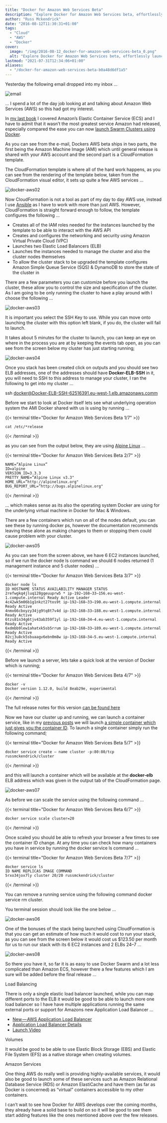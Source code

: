 ```yaml
---
title: "Docker for Amazon Web Services Beta"
description: "Explore Docker for Amazon Web Services beta, effortlessly launch Docker Swarm clusters on AWS with CloudFormation templates. Easy scaling and management."
author: "Russ Mckendrick"
date: "2016-08-12T11:30:31+01:00"
tags:
  - "Cloud"
  - "AWS"
  - "Docker"
cover:
  image: "/img/2016-08-12_docker-for-amazon-web-services-beta_0.png"
  alt: "Explore Docker for Amazon Web Services beta, effortlessly launch Docker Swarm clusters on AWS with CloudFormation templates. Easy scaling and management."
lastmod: "2021-07-31T12:34:06+01:00"
aliases:
  - "/docker-for-amazon-web-services-beta-b0a48d6df1a5"
---
```


Yesterday the following email dropped into my inbox …

![email](/img/2016-08-12_docker-for-amazon-web-services-beta_1.jpg)

… I spend a lot of the day job looking at and talking about Amazon Web Services (AWS) so this had got my interest.

In [my last book](https://www.packtpub.com/networking-and-servers/extending-docker) I covered Amazon’s Elastic Container Service (ECS) and I have to admit that it wasn’t the most greatest service Amazon had released, especially compared the ease you can now [launch Swarm Clusters using Docker](/2016/06/25/docker-load-balancing-application-bundles/).

As you can see from the e-mail, Dockers AWS beta ships in two parts, the first being the Amazon Machine Image (AMI) which until general release is shared with your AWS account and the second part is a CloudFormation template.

The CloudFormation template is where all of the hard work happens, as you can see from the rendering of the template below, taken from the CloudFormation visual editor, it sets up quite a few AWS services …

![docker-aws02](/img/2016-08-12_docker-for-amazon-web-services-beta_2.jpg)

Now CloudFormation is not a tool as part of my day to day AWS use, instead I use [Ansible](https://www.ansible.com/) as I have to work with more than just AWS. However, CloudFormation is straight forward enough to follow, the template configures the following …

- Creates all of the IAM roles needed for the instances launched by the template to be able to interact with the AWS API
- Creates and configures the networking and security using Amazon Virtual Private Cloud (VPC)
- Launches two Elastic Load Balancers (ELB)
- Launches the instances needed to manage the cluster and also the cluster nodes themselves
- To allow the cluster stack to be upgraded the template configures Amazon Simple Queue Service (SQS) & DynamoDB to store the state of the cluster in

There are a few parameters you can customize before you launch the cluster, these allow you to control the size and specification of the cluster. As I am going to be only running the cluster to have a play around with I choose the following …

![docker-aws03](/img/2016-08-12_docker-for-amazon-web-services-beta_3.jpg)

It is important you select the SSH Key to use. While you can move onto launching the cluster with this option left blank, if you do, the cluster will fail to launch.

It takes about 5 minutes for the cluster to launch, you can keep an eye on where in the process you are at by keeping the events tab open, as you can see from the screen below my cluster has just starting running;

![docker-aws04](/img/2016-08-12_docker-for-amazon-web-services-beta_4.jpg)

Once you stack has been created click on outputs and you should see two ELB addresses, one of the addresses should have **Docker-ELB-SSH** in it, you will need to SSH to this address to manage your cluster, I ran the following to get into my cluster …

ssh docker@Docker-ELB-SSH-62516391.eu-west-1.elb.amazonaws.comm

Before we start to look at Docker itself lets see what underlying operation system the AMI Docker shared with us is using by running …

{{< terminal title="Docker for Amazon Web Services Beta 1/7" >}}
```
cat /etc/*release
```
{{< /terminal >}}

as you can see from the output below, they are using [Alpine Linux](https://www.alpinelinux.org) …

{{< terminal title="Docker for Amazon Web Services Beta 2/7" >}}
```
NAME=”Alpine Linux”
ID=alpine
VERSION_ID=3.3.3
PRETTY_NAME=”Alpine Linux v3.3"
HOME_URL=”http://alpinelinux.org"
BUG_REPORT_URL=”http://bugs.alpinelinux.org"
```
{{< /terminal >}}

… which makes sense as its also the operating system Docker are using for the underlying virtual machine in Docker for Mac & Windows.

There are a few containers which run on all of the nodes default, you can see these by running docker ps, however the documentation recommends leaving these alone as making changes to them or stopping them could cause problem with your cluster.

![docker-aws05](/img/2016-08-12_docker-for-amazon-web-services-beta_5.jpg)

As you can see from the screen above, we have 6 EC2 instances launched, so if we run the docker node ls command we should 6 nodes returned (1 management instance and 5 cluster nodes) …

{{< terminal title="Docker for Amazon Web Services Beta 3/7" >}}
```
docker node ls
ID HOSTNAME STATUS AVAILABILITY MANAGER STATUS
2refwgkq4jluq128gqeuuprw5 * ip-192–168–33–156.eu-west-1.compute.internal Ready Active Leader
4c42wk5m06b1g1nkzt27tos9t ip-192–168–33–190.eu-west-1.compute.internal Ready Active
4nmx66cboyzy34jg9tq8t7v4d ip-192–168–33–188.eu-west-1.compute.internal Ready Active
6tzs81n34g6tjv43ab359f1yl ip-192–168–34–4.eu-west-1.compute.internal Ready Active
6xdmbb9lew1ahatxk5sb5rrum ip-192–168–33–189.eu-west-1.compute.internal Ready Active
82cj3u8ck5sbuaagv6ebn0m8w ip-192–168–34–5.eu-west-1.compute.internal Ready Active
```
{{< /terminal >}}

Before we launch a server, lets take a quick look at the version of Docker which is running;

{{< terminal title="Docker for Amazon Web Services Beta 4/7" >}}
```
docker -v
Docker version 1.12.0, build 8eab29e, experimental
```
{{< /terminal >}}

The full release notes for this version [can be found here](https://github.com/docker/docker/releases/tag/v1.12.0)

Now we have our cluster up and running, we can launch a container service, like in my [previous posts](/2016/06/25/docker-load-balancing-application-bundles/) we will launch [a simple container which just gives you the container ID](https://hub.docker.com/r/russmckendrick/cluster/). To launch a single container simply run the following command;

{{< terminal title="Docker for Amazon Web Services Beta 5/7" >}}
```
docker service create — name cluster -p:80:80/tcp russmckendrick/cluster
```
{{< /terminal >}}

and this will launch a container which will be available at the **docker-elb** ELB address which was given in the output tab of the CloudFormation page.

![docker-aws07](/img/2016-08-12_docker-for-amazon-web-services-beta_6.jpg)

As before we can scale the service using the following command …

{{< terminal title="Docker for Amazon Web Services Beta 6/7" >}}
```
docker service scale cluster=20
```
{{< /terminal >}}

Once scaled you should be able to refresh your browser a few times to see the container ID change. At any time you can check how many containers you have in service by running the docker service ls command …

{{< terminal title="Docker for Amazon Web Services Beta 7/7" >}}
```
docker service ls
ID NAME REPLICAS IMAGE COMMAND
5rxo34jox7ly cluster 20/20 russmckendrick/cluster
```
{{< /terminal >}}

You can remove a running service using the following command docker service rm cluster.

You terminal session should look like the one below …

![docker-aws06](/img/2016-08-12_docker-for-amazon-web-services-beta_7.jpg)

One of the bonuses of the stack being launched using CloudFormation is that you can get an estimate of how much it would cost to run your stack, as you can see from the screen below it would cost us $123.50 per month for us to run our stack with its 6 EC2 instances and 2 ELBs 24–7 …

![docker-aws08](/img/2016-08-12_docker-for-amazon-web-services-beta_8.jpg)

So there you have it, so far it is as easy to use Docker Swarm and a lot less complicated than Amazon ECS, however there a few features which I am sure will be added before the final release …

Load Balancing

There is only a single elastic load balancer launched, while you can map different ports to the ELB it would be good to be able to launch more one load balancer so I have have multiple applications running the same external ports or support for Amazons new Application Load Balancer …

- [New — AWS Application Load Balancer](https://aws.amazon.com/blogs/aws/new-aws-application-load-balancer/)
- [Application Load Balancer Details](https://aws.amazon.com/elasticloadbalancing/applicationloadbalancer/)
- [Launch Video](https://www.youtube.com/watch?v=4976_8JIWT4&index=2&list=PLhr1KZpdzukfsuHJK5mv40wVsMMhgOZ-Q)

Volumes

It would be good to be able to use Elastic Block Storage (EBS) and Elastic File System (EFS) as a native storage when creating volumes.

Amazon Services

One thing AWS do really well is providing highly-available services, it would also be good to launch some of these services such as Amazon Relational Database Service (RDS) or Amazon ElastiCache and have them (as far as Docker is concerned) as “virtual” containers accessible to my other containers.

I can’t wait to see how Docker for AWS develops over the coming months, they already have a solid base to build on so it will be good to see them start adding features like the ones mentioned above over the few releases.